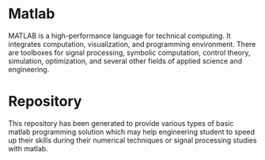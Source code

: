 # Matlab
MATLAB is a high-performance language for technical computing. It integrates computation, visualization, and programming environment. There are toolboxes for signal processing, symbolic computation, control theory, simulation, optimization, and several other fields of applied science and engineering.

# Repository 
This repository has been generated to provide various types of basic matlab programming solution which may help engineering student to speed up their skills during their numerical techniques or signal processing studies with matlab.
